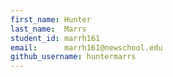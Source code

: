 ```yaml
---
first_name: Hunter
last_name:  Marrs
student_id: marrh161
email:      marrh161@newschool.edu
github_username: huntermarrs
---
```

